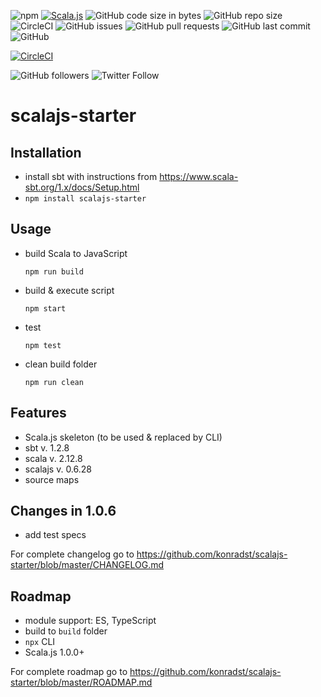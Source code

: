 ![npm](https://img.shields.io/npm/v/scalajs-starter.svg)
[![Scala.js](https://www.scala-js.org/assets/badges/scalajs-0.6.17.svg)](https://www.scala-js.org)
![GitHub code size in bytes](https://img.shields.io/github/languages/code-size/konradst/scalajs-starter.svg)
![GitHub repo size](https://img.shields.io/github/repo-size/konradst/scalajs-starter.svg)
![CircleCI](https://img.shields.io/circleci/build/github/konradst/scalajs-starter.svg)
![GitHub issues](https://img.shields.io/github/issues/konradst/scalajs-starter.svg)
![GitHub pull requests](https://img.shields.io/github/issues-pr/konradst/scalajs-starter.svg)
![GitHub last commit](https://img.shields.io/github/last-commit/konradst/scalajs-starter.svg)
![GitHub](https://img.shields.io/github/license/konradst/scalajs-starter.svg)

[![CircleCI](https://circleci.com/gh/konradst/scalajs-starter.svg?style=svg)](https://circleci.com/gh/konradst/scalajs-starter)

![GitHub followers](https://img.shields.io/github/followers/konradst.svg?style=social)
![Twitter Follow](https://img.shields.io/twitter/follow/konradst1.svg?style=social)

# scalajs-starter

## Installation
- install sbt with instructions from https://www.scala-sbt.org/1.x/docs/Setup.html
- ```npm install scalajs-starter```

## Usage
- build Scala to JavaScript
  ```
  npm run build
  ```
- build & execute script
  ```
  npm start
  ```
- test
  ```
  npm test
  ```
- clean build folder
  ```
  npm run clean
  ```

## Features
- Scala.js skeleton (to be used & replaced by CLI)
- sbt v. 1.2.8
- scala v. 2.12.8
- scalajs v. 0.6.28
- source maps

## Changes in 1.0.6
- add test specs

For complete changelog go to https://github.com/konradst/scalajs-starter/blob/master/CHANGELOG.md

## Roadmap
- module support: ES, TypeScript
- build to ```build``` folder
- ```npx``` CLI
- Scala.js 1.0.0+

For complete roadmap go to https://github.com/konradst/scalajs-starter/blob/master/ROADMAP.md